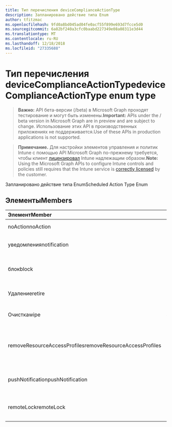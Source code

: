 ```yaml
---
title: Тип перечисления deviceComplianceActionType
description: Запланировано действие типа Enum
author: tfitzmac
ms.openlocfilehash: 9fd0a8bd045ad04fe0acf55f899e693d7fcce5d0
ms.sourcegitcommit: 6a82bf240a3cfc0baabd227349e08a08311e3d44
ms.translationtype: MT
ms.contentlocale: ru-RU
ms.lasthandoff: 12/18/2018
ms.locfileid: "27335688"
---
```

# <a name="devicecomplianceactiontype-enum-type"></a><span data-ttu-id="ef5df-103">Тип перечисления deviceComplianceActionType</span><span class="sxs-lookup"><span data-stu-id="ef5df-103">deviceComplianceActionType enum type</span></span>

> <span data-ttu-id="ef5df-104">**Важно:** API бета-версии (/beta) в Microsoft Graph проходят тестирование и могут быть изменены.</span><span class="sxs-lookup"><span data-stu-id="ef5df-104">**Important:** APIs under the / beta version in Microsoft Graph are in preview and are subject to change.</span></span> <span data-ttu-id="ef5df-105">Использование этих API в производственных приложениях не поддерживается.</span><span class="sxs-lookup"><span data-stu-id="ef5df-105">Use of these APIs in production applications is not supported.</span></span>

> <span data-ttu-id="ef5df-106">**Примечание.** Для настройки элементов управления и политик Intune с помощью API Microsoft Graph по-прежнему требуется, чтобы клиент [лицензировал](https://go.microsoft.com/fwlink/?linkid=839381) Intune надлежащим образом.</span><span class="sxs-lookup"><span data-stu-id="ef5df-106">**Note:** Using the Microsoft Graph APIs to configure Intune controls and policies still requires that the Intune service is [correctly licensed](https://go.microsoft.com/fwlink/?linkid=839381) by the customer.</span></span>

<span data-ttu-id="ef5df-107">Запланировано действие типа Enum</span><span class="sxs-lookup"><span data-stu-id="ef5df-107">Scheduled Action Type Enum</span></span>
## <a name="members"></a><span data-ttu-id="ef5df-108">Элементы</span><span class="sxs-lookup"><span data-stu-id="ef5df-108">Members</span></span>
|<span data-ttu-id="ef5df-109">Элемент</span><span class="sxs-lookup"><span data-stu-id="ef5df-109">Member</span></span>|<span data-ttu-id="ef5df-110">Значение</span><span class="sxs-lookup"><span data-stu-id="ef5df-110">Value</span></span>|<span data-ttu-id="ef5df-111">Описание</span><span class="sxs-lookup"><span data-stu-id="ef5df-111">Description</span></span>|
|:---|:---|:---|
|<span data-ttu-id="ef5df-112">noAction</span><span class="sxs-lookup"><span data-stu-id="ef5df-112">noAction</span></span>|<span data-ttu-id="ef5df-113">0</span><span class="sxs-lookup"><span data-stu-id="ef5df-113">0</span></span>|<span data-ttu-id="ef5df-114">Никаких действий</span><span class="sxs-lookup"><span data-stu-id="ef5df-114">No Action</span></span>|
|<span data-ttu-id="ef5df-115">уведомления</span><span class="sxs-lookup"><span data-stu-id="ef5df-115">notification</span></span>|<span data-ttu-id="ef5df-116">1</span><span class="sxs-lookup"><span data-stu-id="ef5df-116">1</span></span>|<span data-ttu-id="ef5df-117">Отправить уведомление</span><span class="sxs-lookup"><span data-stu-id="ef5df-117">Send Notification</span></span>|
|<span data-ttu-id="ef5df-118">блок</span><span class="sxs-lookup"><span data-stu-id="ef5df-118">block</span></span>|<span data-ttu-id="ef5df-119">2</span><span class="sxs-lookup"><span data-stu-id="ef5df-119">2</span></span>|<span data-ttu-id="ef5df-120">Блокировка устройства в AAD</span><span class="sxs-lookup"><span data-stu-id="ef5df-120">Block the device in AAD</span></span>|
|<span data-ttu-id="ef5df-121">Удаление</span><span class="sxs-lookup"><span data-stu-id="ef5df-121">retire</span></span>|<span data-ttu-id="ef5df-122">3</span><span class="sxs-lookup"><span data-stu-id="ef5df-122">3</span></span>|<span data-ttu-id="ef5df-123">Удаление устройства</span><span class="sxs-lookup"><span data-stu-id="ef5df-123">Retire the device</span></span>|
|<span data-ttu-id="ef5df-124">Очистка</span><span class="sxs-lookup"><span data-stu-id="ef5df-124">wipe</span></span>|<span data-ttu-id="ef5df-125">4</span><span class="sxs-lookup"><span data-stu-id="ef5df-125">4</span></span>|<span data-ttu-id="ef5df-126">Очистка устройства</span><span class="sxs-lookup"><span data-stu-id="ef5df-126">Wipe the device</span></span>|
|<span data-ttu-id="ef5df-127">removeResourceAccessProfiles</span><span class="sxs-lookup"><span data-stu-id="ef5df-127">removeResourceAccessProfiles</span></span>|<span data-ttu-id="ef5df-128">5</span><span class="sxs-lookup"><span data-stu-id="ef5df-128">5</span></span>|<span data-ttu-id="ef5df-129">Удаление профилей доступа ресурсов с устройства</span><span class="sxs-lookup"><span data-stu-id="ef5df-129">Remove Resource Access Profiles from the device</span></span>|
|<span data-ttu-id="ef5df-130">pushNotification</span><span class="sxs-lookup"><span data-stu-id="ef5df-130">pushNotification</span></span>|<span data-ttu-id="ef5df-131">9</span><span class="sxs-lookup"><span data-stu-id="ef5df-131">9</span></span>|<span data-ttu-id="ef5df-132">Отправить push-уведомлений для устройств</span><span class="sxs-lookup"><span data-stu-id="ef5df-132">Send push notification to device</span></span>|
|<span data-ttu-id="ef5df-133">remoteLock</span><span class="sxs-lookup"><span data-stu-id="ef5df-133">remoteLock</span></span>|<span data-ttu-id="ef5df-134">10</span><span class="sxs-lookup"><span data-stu-id="ef5df-134">10</span></span>|<span data-ttu-id="ef5df-135">Удаленно блокировка устройства</span><span class="sxs-lookup"><span data-stu-id="ef5df-135">Remotely lock the device</span></span>|





